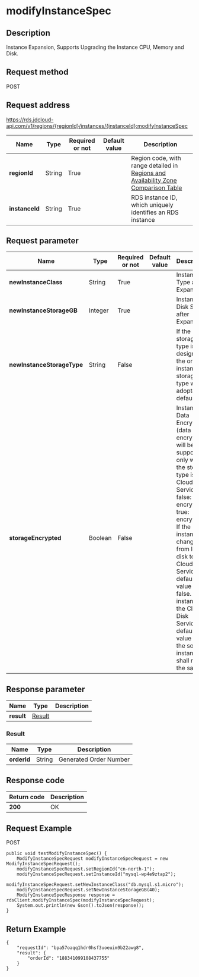 # modifyInstanceSpec


## Description
Instance Expansion, Supports Upgrading the Instance CPU, Memory and Disk.

## Request method
POST

## Request address
https://rds.jdcloud-api.com/v1/regions/{regionId}/instances/{instanceId}:modifyInstanceSpec

|Name|Type|Required or not|Default value|Description|
|---|---|---|---|---|
|**regionId**|String|True| |Region code, with range detailed in [Regions and Availability Zone Comparison Table](../Enum-Definitions/Regions-AZ.md)|
|**instanceId**|String|True| |RDS instance ID, which uniquely identifies an RDS instance|

## Request parameter
|Name|Type|Required or not|Default value|Description|
|---|---|---|---|---|
|**newInstanceClass**|String|True| |Instance Type after Expansion|
|**newInstanceStorageGB**|Integer|True| |Instance Disk Size after Expansion|
|**newInstanceStorageType**|String|False| |If the storage type is not designated, the original instance storage type will be adopted by default|
|**storageEncrypted**|Boolean|False| |Instance Data Encryption (data encryption will be supported only when the storage type is Cloud Disk Service). false: no encryption, true: encryption. If the instance is changed from local disk to Cloud Disk Service, the default value is false. If the instance is the Cloud Disk Service, the default value and the source instance shall remain the same|


## Response parameter
|Name|Type|Description|
|---|---|---|
|**result**|[Result](modifyinstancespec#result)| |

### <div id="result">Result</div>
|Name|Type|Description|
|---|---|---|
|**orderId**|String|Generated Order Number|

## Response code
|Return code|Description|
|---|---|
|**200**|OK|

## Request Example
POST
```
public void testModifyInstanceSpec() {
    ModifyInstanceSpecRequest modifyInstanceSpecRequest = new ModifyInstanceSpecRequest();
    modifyInstanceSpecRequest.setRegionId("cn-north-1");
    modifyInstanceSpecRequest.setInstanceId("mysql-wp4e9ztap2");
    modifyInstanceSpecRequest.setNewInstanceClass("db.mysql.s1.micro");
    modifyInstanceSpecRequest.setNewInstanceStorageGB(40);
    ModifyInstanceSpecResponse response = rdsClient.modifyInstanceSpec(modifyInstanceSpecRequest);
    System.out.println(new Gson().toJson(response));
}

```

## Return Example
```
{
    "requestId": "bpa57oaqq1hdr0hsf3uoeuim9b22awg8", 
    "result": {
        "orderId": "188341099108437755"
    }
}
```

